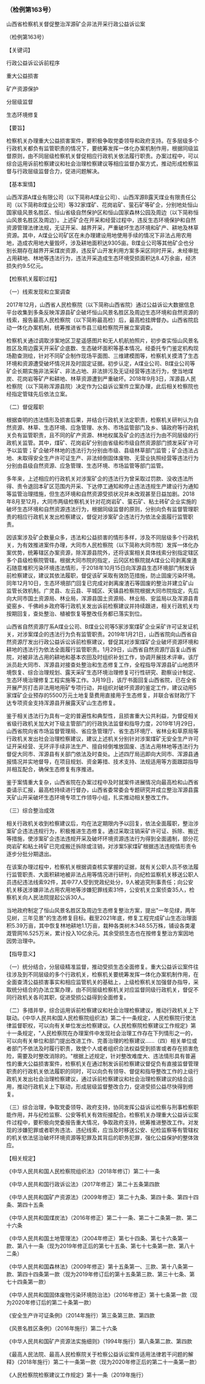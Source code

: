 ### （检例第163号）
山西省检察机关督促整治浑源矿企非法开采行政公益诉讼案

（检例第163号）

【关键词】

行政公益诉讼诉前程序

重大公益损害

矿产资源保护

分层级监督

生态环境修复

【要旨】

检察机关办理重大公益损害案件，要积极争取党委领导和政府支持。在多层级多个行政机关都负有监管职责的情况下，要统筹发挥一体化办案机制作用，根据同级监督原则，由不同层级检察机关督促相应行政机关依法履行职责。办案过程中，可以综合运用诉前检察建议和社会治理检察建议等相应监督办案方式，推动形成检察监督与行政层级监督合力，促进问题解决。

【基本案情】

山西浑源A煤业有限公司（以下简称A煤业公司）、山西浑源B露天煤业有限责任公司（以下简称B煤业公司）等32家煤矿、花岗岩矿、萤石矿等矿企，分别地处恒山国家级风景名胜区、恒山省级自然保护区和恒山国家森林公园及周边（以下简称恒山风景名胜区及周边）。上述矿企在开采和经营过程中，违反生态环境保护和自然资源管理法律法规，无证开采、越界开采，严重破坏生态环境和矿产、耕地及林草资源。其中，A煤业公司矿区在未办理建设用地使用手续的情况下非法占用农用地，造成农用地大量毁坏，涉及耕地面积达9305亩。B煤业公司等其他矿企也分别长期存在越界开采煤炭资源，违反矿山开发利用方案多采区同时开采，未经审批占用耕地、林地等违法行为，违法开采造成生态环境受损面积达8.4万余亩，经济损失约9.5亿元。

【检察机关履职过程】

（一）线索发现和立案调查

2017年12月，山西省人民检察院（以下简称山西省院）通过公益诉讼大数据信息平台收集到多条反映浑源县矿企破坏恒山风景名胜区及周边生态环境和自然资源的线索，报告最高人民检察院（以下简称最高检）后，最高检挂牌督办。山西省院启动一体化办案机制，统筹推进省市县三级检察院开展立案调查。

检察机关通过调取涉案地区卫星遥感图片和无人机航拍照片，初步查实恒山风景名胜区及周边露天开采矿企底数、生态破坏面积等基本情况。经委托专门鉴定机构现场勘查测绘，针对不同矿企制作现场平面图、三维建模图等，检察机关摸清了生态环境和资源遭受破坏情况并及时固定证据。初步认定，A煤业公司、B煤业公司等矿企长期实施非法采矿、非法占地、非法排污及无证经营等违法行为，使当地煤炭、花岗岩等矿产和耕地、林草资源遭到严重破坏。2018年9月3日，浑源县人民检察院（以下简称浑源县院）决定作为公益诉讼案件立案办理，此后相关检察院也经指定管辖先后依法立案。

（二）督促履职

根据查明的违法情形及损害后果，并结合行政机关法定职责，检察机关研判认为自然资源、林草、生态环境、应急管理、水务、市场监管部门及乡、镇政府等行政机关负有监管职责，且不同的矿产资源、林地权属及矿企的违法行为由不同层级的行政机关监管。其中，煤矿、花岗岩矿分别由省级和市级自然资源部门颁发采矿许可予以监管；矿企破坏林地的违法行为分别由市级、县级林草部门监管；矿企违法占地、未取得安全生产许可证生产、非法倾倒固体废物、无营业执照经营等违法行为分别由县级自然资源、应急管理、生态环境、市场监管等部门监管。

多年来，上述相应的行政机关对涉案矿企的违法行为曾采取过罚款、没收违法所得、责令退回本矿区范围内开采、下达停工通知和停止违法违规生产建设行为通知等监管治理措施，但生态环境和自然资源受损状况并未改观甚至日益加剧。2018年8月至12月，大同市两级检察机关针对花岗岩矿、萤石矿、粘土砖矿企业实施的破坏生态环境和自然资源违法行为，根据同级监督的原则，分别向负有监督管理职责的相应行政机关发出检察建议，督促对涉案矿企违法行为依法全面履行监管职责。

因该案涉及矿企数量众多，违法和公益损害的情形多样，涉及不同层级多个行政机关，为有效推进案件办理，大同市人民检察院（以下简称大同市院）发挥一体化办案优势，统筹辖区办案资源，除浑源县院外，还将该案相关具体线索分别指定辖区多个县级检察院管辖。根据大同市院的指定，云冈区检察院就A煤业公司剥离废渣石随意堆积污染环境违法情形，于2018年10月15日向浑源县生态环境部门制发诉前检察建议，建议其依法履职，督促该矿采取有效防范措施，防止固废污染环境。同年12月10日，生态环境部门回复已完成对剥离废渣石等固废的整治并建立矿山监管长效机制。广灵县、左云县、平城区、天镇县检察院根据大同市院指定，先后向大同市国土资源局、林业局，浑源县国土资源局、林业局、安监局以及浑源县青瓷窑乡、千佛岭乡政府等行政机关发出诉前检察建议并持续跟进，相关行政机关均按期回复，查处整治、植被恢复等整改任务都已落实到位。

山西省自然资源厅系A煤业公司、B煤业公司等5家涉案煤矿企业采矿许可证发证机关，对涉案煤企的违法行为负有监管职责。2019年1月21日，山西省院向山西省自然资源厅发出行政公益诉讼诉前检察建议，督促其对涉案煤矿企业破坏资源环境和耕地的违法行为依法全面履行监管职责。1月29日，山西省自然资源厅函复山西省院，对被非法占用的耕地和基本农田及时组织补划工作，协调开展技术评审。该厅派员赴大同市、浑源县对接查处整治和生态修复工作，全程指导浑源县矿山地质环境恢复、综合治理规划、露天采矿生态环境治理修复可行性研究、勘察设计制定、生态环境治理修复工程实施等工作。3月19日，该厅书面回复山西省院，已在全省开展严厉打击非法用地用矿专项行动，并组织对破坏资源的鉴定工作，建议动用5家煤矿企业预存的5500万元土地复垦费用直接用于生态修复，并联合省财政厅下达专项资金支持浑源县开展露天矿山生态修复。

鉴于相关违法行为具有一定的普遍性和典型性，且损害重大公共利益，为督促相关省级行政机关加大对下级主管部门的行政执法监督和指导力度，2019年1月29日，山西省院向省市场监督管理局、省应急管理厅、省生态环境厅、省林业和草原局等行政机关发出社会治理检察建议，建议上述机关分别针对涉案煤矿无安全生产许可证开采经营、无环评手续非法生产、擅自倾倒堆放固废、违法占用林地等违法行为督促大同市、浑源县有关部门依法及时查处。上述四厅局迅即向大同市、浑源县通报情况并实地督导，在项目规划、资金筹措、技术支持、法规适用等方面跟踪指导并相互配合，确保生态修复有序推进。

鉴于案情重大复杂，山西省院在办案过程中及时就案件进展情况向最高检和山西省委请示汇报，最高检持续进行督办，山西省委常委会专题研究并成立整治浑源县露天矿山开采破坏生态环境专项工作领导小组，扎实推动相关整改工作。

（三）综合整治成效

相关行政机关收到检察建议后，均在法定期限内予以回复，依法全面履职，整治涉案矿企违法违规行为，积极推进生态修复。通过采取注销采矿许可证、拆除、搬迁等措施，使涉案矿企违法违规开采及破坏环境资源违法行为得到全面遏制，部分花岗岩矿和粘土砖矿已完成搬迁拆除或注销，对涉案5家煤矿根据违法违规情形责令逐步分批分期退出。

在该案办理过程中，检察机关根据调查核实掌握的证据，就有关公职人员不依法履行监管职责、大面积耕地被非法占用等情况进行研判，向纪检监察机关移送公职人员违纪违法线索92件，其中77人受到党政纪处分，9人被追究刑事责任；向公安机关移送涉嫌非法占用农用地等涉嫌犯罪线索31件，公安机关立案侦查35人，检察机关向人民法院提起公诉30人。

当地政府制定了恒山风景名胜区及周边生态修复整治方案，提出"一年见绿，两年见树，三年见景"的生态修复目标。截至2021年底，修复工程完成矿山生态治理面积5.39万亩，其中恢复林地耕地1.1万亩，栽种各类树木348.55万株，铺设各类灌溉管网16.525万米，累计投入10亿余元。其余受损生态也在按修复整治方案因地因势治理中。

【指导意义】

（一）统分结合，分层级精准监督，推动受损生态全面修复。重大公益诉讼案件往往涉及到不同层级的多个行政机关，检察机关要统筹发挥一体化办案机制作用，在全面查清公益损害事实和相应监管机关的基础上，上级检察机关加强督办指导，采取统分结合的办法立案办理，由不同层级检察机关对应监督同级行政机关，督促不同行政机关各司其职，促进受损公益得到全面修复。

（二）多措并举，综合运用诉前检察建议和社会治理检察建议，推动行政机关上下联动。《中华人民共和国人民检察院组织法》第二十一条规定，人民检察院行使法律监督职权，可以向有关单位发出检察建议。《人民检察院检察建议工作规定》第十一条规定，"人民检察院在办理案件中发现社会治理工作存在下列情形之一的，可以向有关单位和部门提出改进工作、完善治理的检察建议......（四）相关单位或者部门不依法及时履行职责，致使个人或者组织合法权益受到损害或者存在损害危险，需要及时整改消除的。"根据上述规定，针对整改难度大、违法情形具有普遍性的重大公益损害案件，检察机关在通过制发诉前检察建议督促负有直接监督管理职责的行政机关依法履职的同时，可以向负有领导、督促和指导整改工作的上级行政机关发出社会治理检察建议，通过诉前检察建议和社会治理检察建议的结合运用，推动行政机关上下联动，形成层级监督整改合力，促进受损公益尽快得到修复。

（三）综合治理，争取党委领导、政府支持，协同发挥公益诉讼检察与刑事检察职能作用，并与纪检监察、公安等机关有效衔接配合。检察机关办理重大公益诉讼案件过程中，要积极向党委报告重大情况，争取政府支持，统筹推进整改工作。对发现的涉嫌犯罪或者职务违法、违纪线索，应当及时移送公安、纪检监察等有管辖权的机关依法惩治破坏环境资源等犯罪及其背后的职务犯罪，强化公益保护的整体效应。

【相关规定】

《中华人民共和国人民检察院组织法》（2018年修订）第二十一条

《中华人民共和国行政诉讼法》（2017年修正）第二十五条第四款

《中华人民共和国矿产资源法》（2009年修正）第二十九条、第四十条、第四十四条、第四十五条

《中华人民共和国煤炭法》（2016年修正）第二十一条、第二十二条第一款、第二十六条

《中华人民共和国土地管理法》（2004年修正）第七十四条、第七十六条第一款、第八十一条（现为2019年修正后的第七十五条、第七十七条第一款、第八十二条）

《中华人民共和国森林法》（2009年修正）第十五条第一、三款、第十八条第一款、第四十四条第一款（现为2019年修订后的第十五条第三款、第三十七条、第七十四条第一款）

《中华人民共和国固体废物污染环境防治法》（2016年修正）第十七条第一款（现为2020年修订后的第二十条第一款）

《安全生产许可证条例》（2014年施行）第三条第三款、第四款

《风景名胜区条例》（2016年施行）第二十六条

《中华人民共和国矿产资源法实施细则》（1994年施行）第八条第二款、第四款

《最高人民法院、最高人民检察院关于检察公益诉讼案件适用法律若干问题的解释》（2018年施行）第二十一条第一款（现为2020年修正后的第二十一条第一款）

《人民检察院检察建议工作规定》第十一条（2019年施行）
